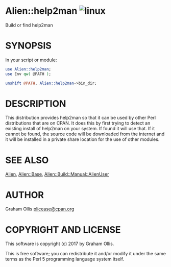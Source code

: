 # Alien::help2man ![linux](https://github.com/PerlAlien/Alien-help2man/workflows/linux/badge.svg)

Build or find help2man

# SYNOPSIS

In your script or module:

```perl
use Alien::help2man;
use Env qw( @PATH );

unshift @PATH, Alien::help2man->bin_dir;
```

# DESCRIPTION

This distribution provides help2man so that it can be used by other
Perl distributions that are on CPAN.  It does this by first trying to
detect an existing install of help2man on your system.  If found it
will use that.  If it cannot be found, the source code will be downloaded
from the internet and it will be installed in a private share location
for the use of other modules.

# SEE ALSO

[Alien](https://metacpan.org/pod/Alien), [Alien::Base](https://metacpan.org/pod/Alien::Base), [Alien::Build::Manual::AlienUser](https://metacpan.org/pod/Alien::Build::Manual::AlienUser)

# AUTHOR

Graham Ollis <plicease@cpan.org>

# COPYRIGHT AND LICENSE

This software is copyright (c) 2017 by Graham Ollis.

This is free software; you can redistribute it and/or modify it under
the same terms as the Perl 5 programming language system itself.
